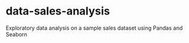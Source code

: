 # data-sales-analysis
 Exploratory data analysis on a sample sales dataset using Pandas and Seaborn
